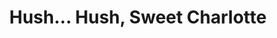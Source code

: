 ---
title: "Hush... Hush, Sweet Charlotte"
year: 1964
rating: 3.5
stars: "★★★½"
rewatched: false
permalink: "hush-hush-sweet-charlotte"
watched_on: 2024-01-21
---